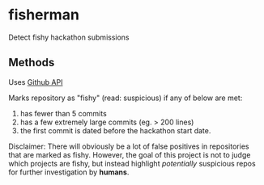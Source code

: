 # fisherman
Detect fishy hackathon submissions

Methods
---

Uses [Github API](https://developer.github.com/v3/repos/statistics/)

Marks repository as "fishy" (read: suspicious) if any of below are met:
1. has fewer than 5 commits
2. has a few extremely large commits (eg. > 200 lines)
3. the first commit is dated before the hackathon start date.

Disclaimer: There will obviously be a lot of false positives in repositories that are marked as fishy. However, the goal of this project is not to judge which projects are fishy, but instead highlight *potentially* suspicious repos for further investigation by **humans**.
